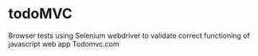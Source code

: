 # todoMVC
Browser tests using Selenium webdriver to validate correct functioning of javascript web app Todomvc.com
